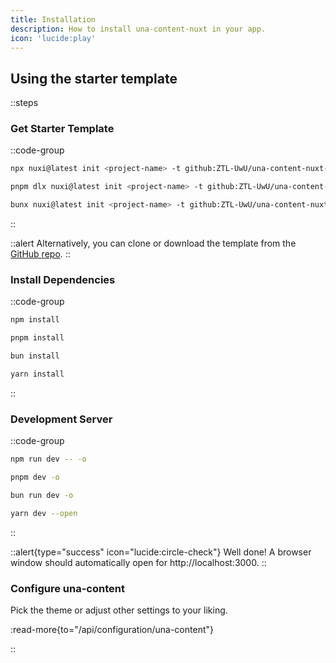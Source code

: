 ```yaml
---
title: Installation
description: How to install una-content-nuxt in your app.
icon: 'lucide:play'
---
```


## Using the starter template

::steps
### Get Starter Template

::code-group
  ```bash [npm]
  npx nuxi@latest init <project-name> -t github:ZTL-UwU/una-content-nuxt-starter
  ```
  ```bash [pnpm]
  pnpm dlx nuxi@latest init <project-name> -t github:ZTL-UwU/una-content-nuxt-starter
  ```
  ```bash [bun]
  bunx nuxi@latest init <project-name> -t github:ZTL-UwU/una-content-nuxt-starter
  ```
::

::alert
Alternatively, you can clone or download the template from the [GitHub repo](https://github.com/ZTL-UwU/una-content-nuxt-starter).
::

### Install Dependencies

::code-group
  ```bash [npm]
  npm install
  ```
  ```bash [pnpm]
  pnpm install
  ```
  ```bash [bun]
  bun install
  ```
  ```bash [yarn]
  yarn install
  ```
::

### Development Server

::code-group
  ```bash [npm]
  npm run dev -- -o
  ```
  ```bash [pnpm]
  pnpm dev -o
  ```
  ```bash [bun]
  bun run dev -o
  ```
  ```bash [yarn]
  yarn dev --open
  ```
::

::alert{type="success" icon="lucide:circle-check"}
Well done! A browser window should automatically open for http://localhost:3000.
::

### Configure una-content

Pick the theme or adjust other settings to your liking.

:read-more{to="/api/configuration/una-content"}

::
